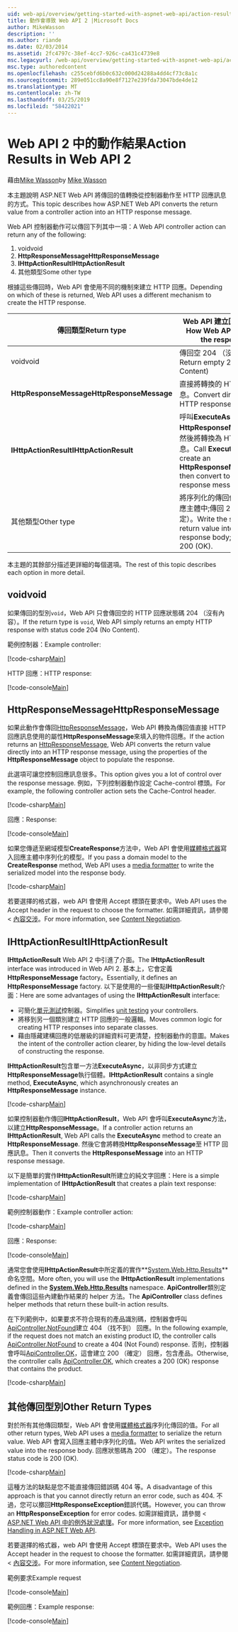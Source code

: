 ```yaml
---
uid: web-api/overview/getting-started-with-aspnet-web-api/action-results
title: 動作會導致 Web API 2 |Microsoft Docs
author: MikeWasson
description: ''
ms.author: riande
ms.date: 02/03/2014
ms.assetid: 2fc4797c-38ef-4cc7-926c-ca431c4739e8
msc.legacyurl: /web-api/overview/getting-started-with-aspnet-web-api/action-results
msc.type: authoredcontent
ms.openlocfilehash: c255cebfd6b0c632c000d24288a4dd4cf73c8a1c
ms.sourcegitcommit: 289e051cc8a90e8f7127e239fda73047bde4de12
ms.translationtype: MT
ms.contentlocale: zh-TW
ms.lasthandoff: 03/25/2019
ms.locfileid: "58422021"
---
```

<a name="action-results-in-web-api-2"></a><span data-ttu-id="4fb64-102">Web API 2 中的動作結果</span><span class="sxs-lookup"><span data-stu-id="4fb64-102">Action Results in Web API 2</span></span>
====================
<span data-ttu-id="4fb64-103">藉由[Mike Wasson](https://github.com/MikeWasson)</span><span class="sxs-lookup"><span data-stu-id="4fb64-103">by [Mike Wasson](https://github.com/MikeWasson)</span></span>

<span data-ttu-id="4fb64-104">本主題說明 ASP.NET Web API 將傳回的值轉換從控制器動作至 HTTP 回應訊息的方式。</span><span class="sxs-lookup"><span data-stu-id="4fb64-104">This topic describes how ASP.NET Web API converts the return value from a controller action into an HTTP response message.</span></span>

<span data-ttu-id="4fb64-105">Web API 控制器動作可以傳回下列其中一項：</span><span class="sxs-lookup"><span data-stu-id="4fb64-105">A Web API controller action can return any of the following:</span></span>

1. <span data-ttu-id="4fb64-106">void</span><span class="sxs-lookup"><span data-stu-id="4fb64-106">void</span></span>
2. <span data-ttu-id="4fb64-107">**HttpResponseMessage**</span><span class="sxs-lookup"><span data-stu-id="4fb64-107">**HttpResponseMessage**</span></span>
3. <span data-ttu-id="4fb64-108">**IHttpActionResult**</span><span class="sxs-lookup"><span data-stu-id="4fb64-108">**IHttpActionResult**</span></span>
4. <span data-ttu-id="4fb64-109">其他類型</span><span class="sxs-lookup"><span data-stu-id="4fb64-109">Some other type</span></span>

<span data-ttu-id="4fb64-110">根據這些傳回時，Web API 會使用不同的機制來建立 HTTP 回應。</span><span class="sxs-lookup"><span data-stu-id="4fb64-110">Depending on which of these is returned, Web API uses a different mechanism to create the HTTP response.</span></span>

| <span data-ttu-id="4fb64-111">傳回類型</span><span class="sxs-lookup"><span data-stu-id="4fb64-111">Return type</span></span> | <span data-ttu-id="4fb64-112">Web API 建立回應的方式</span><span class="sxs-lookup"><span data-stu-id="4fb64-112">How Web API creates the response</span></span> |
| --- | --- |
| <span data-ttu-id="4fb64-113">void</span><span class="sxs-lookup"><span data-stu-id="4fb64-113">void</span></span> | <span data-ttu-id="4fb64-114">傳回空 204 （沒有內容）</span><span class="sxs-lookup"><span data-stu-id="4fb64-114">Return empty 204 (No Content)</span></span> |
| <span data-ttu-id="4fb64-115">**HttpResponseMessage**</span><span class="sxs-lookup"><span data-stu-id="4fb64-115">**HttpResponseMessage**</span></span> | <span data-ttu-id="4fb64-116">直接將轉換的 HTTP 回應訊息。</span><span class="sxs-lookup"><span data-stu-id="4fb64-116">Convert directly to an HTTP response message.</span></span> |
| <span data-ttu-id="4fb64-117">**IHttpActionResult**</span><span class="sxs-lookup"><span data-stu-id="4fb64-117">**IHttpActionResult**</span></span> | <span data-ttu-id="4fb64-118">呼叫**ExecuteAsync**來建立**HttpResponseMessage**，然後將轉換為 HTTP 回應訊息。</span><span class="sxs-lookup"><span data-stu-id="4fb64-118">Call **ExecuteAsync** to create an **HttpResponseMessage**, then convert to an HTTP response message.</span></span> |
| <span data-ttu-id="4fb64-119">其他類型</span><span class="sxs-lookup"><span data-stu-id="4fb64-119">Other type</span></span> | <span data-ttu-id="4fb64-120">將序列化的傳回值寫入至回應主體中;傳回 200 （確定）。</span><span class="sxs-lookup"><span data-stu-id="4fb64-120">Write the serialized return value into the response body; return 200 (OK).</span></span> |

<span data-ttu-id="4fb64-121">本主題的其餘部分描述更詳細的每個選項。</span><span class="sxs-lookup"><span data-stu-id="4fb64-121">The rest of this topic describes each option in more detail.</span></span>

## <a name="void"></a><span data-ttu-id="4fb64-122">void</span><span class="sxs-lookup"><span data-stu-id="4fb64-122">void</span></span>

<span data-ttu-id="4fb64-123">如果傳回的型別`void`，Web API 只會傳回空的 HTTP 回應狀態碼 204 （沒有內容）。</span><span class="sxs-lookup"><span data-stu-id="4fb64-123">If the return type is `void`, Web API simply returns an empty HTTP response with status code 204 (No Content).</span></span>

<span data-ttu-id="4fb64-124">範例控制器：</span><span class="sxs-lookup"><span data-stu-id="4fb64-124">Example controller:</span></span>

[!code-csharp[Main](action-results/samples/sample1.cs)]

<span data-ttu-id="4fb64-125">HTTP 回應：</span><span class="sxs-lookup"><span data-stu-id="4fb64-125">HTTP response:</span></span>

[!code-console[Main](action-results/samples/sample2.cmd)]

## <a name="httpresponsemessage"></a><span data-ttu-id="4fb64-126">HttpResponseMessage</span><span class="sxs-lookup"><span data-stu-id="4fb64-126">HttpResponseMessage</span></span>

<span data-ttu-id="4fb64-127">如果此動作會傳回[HttpResponseMessage](https://msdn.microsoft.com/library/system.net.http.httpresponsemessage.aspx)，Web API 轉換為傳回值直接 HTTP 回應訊息使用的屬性**HttpResponseMessage**來填入的物件回應。</span><span class="sxs-lookup"><span data-stu-id="4fb64-127">If the action returns an [HttpResponseMessage](https://msdn.microsoft.com/library/system.net.http.httpresponsemessage.aspx), Web API converts the return value directly into an HTTP response message, using the properties of the **HttpResponseMessage** object to populate the response.</span></span>

<span data-ttu-id="4fb64-128">此選項可讓您控制回應訊息很多。</span><span class="sxs-lookup"><span data-stu-id="4fb64-128">This option gives you a lot of control over the response message.</span></span> <span data-ttu-id="4fb64-129">例如，下列控制器動作設定 Cache-control 標頭。</span><span class="sxs-lookup"><span data-stu-id="4fb64-129">For example, the following controller action sets the Cache-Control header.</span></span>

[!code-csharp[Main](action-results/samples/sample3.cs)]

<span data-ttu-id="4fb64-130">回應：</span><span class="sxs-lookup"><span data-stu-id="4fb64-130">Response:</span></span>

[!code-console[Main](action-results/samples/sample4.cmd?highlight=2)]

<span data-ttu-id="4fb64-131">如果您傳遞至網域模型**CreateResponse**方法中，Web API 會使用[媒體格式器](../formats-and-model-binding/media-formatters.md)寫入回應主體中序列化的模型。</span><span class="sxs-lookup"><span data-stu-id="4fb64-131">If you pass a domain model to the **CreateResponse** method, Web API uses a [media formatter](../formats-and-model-binding/media-formatters.md) to write the serialized model into the response body.</span></span>

[!code-csharp[Main](action-results/samples/sample5.cs)]

<span data-ttu-id="4fb64-132">若要選擇的格式器，web API 會使用 Accept 標頭在要求中。</span><span class="sxs-lookup"><span data-stu-id="4fb64-132">Web API uses the Accept header in the request to choose the formatter.</span></span> <span data-ttu-id="4fb64-133">如需詳細資訊，請參閱 <<c0> [ 內容交涉](../formats-and-model-binding/content-negotiation.md)。</span><span class="sxs-lookup"><span data-stu-id="4fb64-133">For more information, see [Content Negotiation](../formats-and-model-binding/content-negotiation.md).</span></span>

## <a name="ihttpactionresult"></a><span data-ttu-id="4fb64-134">IHttpActionResult</span><span class="sxs-lookup"><span data-stu-id="4fb64-134">IHttpActionResult</span></span>

<span data-ttu-id="4fb64-135">**IHttpActionResult** Web API 2 中引進了介面。</span><span class="sxs-lookup"><span data-stu-id="4fb64-135">The **IHttpActionResult** interface was introduced in Web API 2.</span></span> <span data-ttu-id="4fb64-136">基本上，它會定義**HttpResponseMessage** factory。</span><span class="sxs-lookup"><span data-stu-id="4fb64-136">Essentially, it defines an **HttpResponseMessage** factory.</span></span> <span data-ttu-id="4fb64-137">以下是使用的一些優點**IHttpActionResult**介面：</span><span class="sxs-lookup"><span data-stu-id="4fb64-137">Here are some advantages of using the **IHttpActionResult** interface:</span></span>

- <span data-ttu-id="4fb64-138">可簡化[單元測試](../testing-and-debugging/unit-testing-controllers-in-web-api.md)控制器。</span><span class="sxs-lookup"><span data-stu-id="4fb64-138">Simplifies [unit testing](../testing-and-debugging/unit-testing-controllers-in-web-api.md) your controllers.</span></span>
- <span data-ttu-id="4fb64-139">將移到另一個類別建立 HTTP 回應的一般邏輯。</span><span class="sxs-lookup"><span data-stu-id="4fb64-139">Moves common logic for creating HTTP responses into separate classes.</span></span>
- <span data-ttu-id="4fb64-140">藉由隱藏建構回應的低層級的詳細資料可更清楚，控制器動作的意圖。</span><span class="sxs-lookup"><span data-stu-id="4fb64-140">Makes the intent of the controller action clearer, by hiding the low-level details of constructing the response.</span></span>

<span data-ttu-id="4fb64-141">**IHttpActionResult**包含單一方法**ExecuteAsync**，以非同步方式建立**HttpResponseMessage**執行個體。</span><span class="sxs-lookup"><span data-stu-id="4fb64-141">**IHttpActionResult** contains a single method, **ExecuteAsync**, which asynchronously creates an **HttpResponseMessage** instance.</span></span>

[!code-csharp[Main](action-results/samples/sample6.cs)]

<span data-ttu-id="4fb64-142">如果控制器動作傳回**IHttpActionResult**，Web API 會呼叫**ExecuteAsync**方法，以建立**HttpResponseMessage**。</span><span class="sxs-lookup"><span data-stu-id="4fb64-142">If a controller action returns an **IHttpActionResult**, Web API calls the **ExecuteAsync** method to create an **HttpResponseMessage**.</span></span> <span data-ttu-id="4fb64-143">然後它會將轉換**HttpResponseMessage**至 HTTP 回應訊息。</span><span class="sxs-lookup"><span data-stu-id="4fb64-143">Then it converts the **HttpResponseMessage** into an HTTP response message.</span></span>

<span data-ttu-id="4fb64-144">以下是簡單的實作**IHttpActionResult**所建立的純文字回應：</span><span class="sxs-lookup"><span data-stu-id="4fb64-144">Here is a simple implementation of **IHttpActionResult** that creates a plain text response:</span></span>

[!code-csharp[Main](action-results/samples/sample7.cs)]

<span data-ttu-id="4fb64-145">範例控制器動作：</span><span class="sxs-lookup"><span data-stu-id="4fb64-145">Example controller action:</span></span>

[!code-csharp[Main](action-results/samples/sample8.cs)]

<span data-ttu-id="4fb64-146">回應：</span><span class="sxs-lookup"><span data-stu-id="4fb64-146">Response:</span></span>

[!code-console[Main](action-results/samples/sample9.cmd)]

<span data-ttu-id="4fb64-147">通常您會使用**IHttpActionResult**中所定義的實作**[System.Web.Http.Results](https://msdn.microsoft.com/library/system.web.http.results.aspx)** 命名空間。</span><span class="sxs-lookup"><span data-stu-id="4fb64-147">More often, you will use the **IHttpActionResult** implementations defined in the **[System.Web.Http.Results](https://msdn.microsoft.com/library/system.web.http.results.aspx)** namespace.</span></span> <span data-ttu-id="4fb64-148">**ApiController**類別定義會傳回這些內建動作結果的 helper 方法。</span><span class="sxs-lookup"><span data-stu-id="4fb64-148">The **ApiController** class defines helper methods that return these built-in action results.</span></span>

<span data-ttu-id="4fb64-149">在下列範例中，如果要求不符合現有的產品識別碼，控制器會呼叫[ApiController.NotFound](https://msdn.microsoft.com/library/system.web.http.apicontroller.notfound.aspx)建立 404 （找不到） 回應。</span><span class="sxs-lookup"><span data-stu-id="4fb64-149">In the following example, if the request does not match an existing product ID, the controller calls [ApiController.NotFound](https://msdn.microsoft.com/library/system.web.http.apicontroller.notfound.aspx) to create a 404 (Not Found) response.</span></span> <span data-ttu-id="4fb64-150">否則，控制器會呼叫[ApiController.OK](https://msdn.microsoft.com/library/dn314591.aspx)，這會建立 200 （確定） 回應，包含產品。</span><span class="sxs-lookup"><span data-stu-id="4fb64-150">Otherwise, the controller calls [ApiController.OK](https://msdn.microsoft.com/library/dn314591.aspx), which creates a 200 (OK) response that contains the product.</span></span>

[!code-csharp[Main](action-results/samples/sample10.cs)]

## <a name="other-return-types"></a><span data-ttu-id="4fb64-151">其他傳回型別</span><span class="sxs-lookup"><span data-stu-id="4fb64-151">Other Return Types</span></span>

<span data-ttu-id="4fb64-152">對於所有其他傳回類型，Web API 會使用[媒體格式器](../formats-and-model-binding/media-formatters.md)序列化傳回的值。</span><span class="sxs-lookup"><span data-stu-id="4fb64-152">For all other return types, Web API uses a [media formatter](../formats-and-model-binding/media-formatters.md) to serialize the return value.</span></span> <span data-ttu-id="4fb64-153">Web API 會寫入回應主體中序列化的值。</span><span class="sxs-lookup"><span data-stu-id="4fb64-153">Web API writes the serialized value into the response body.</span></span> <span data-ttu-id="4fb64-154">回應狀態碼為 200 （確定）。</span><span class="sxs-lookup"><span data-stu-id="4fb64-154">The response status code is 200 (OK).</span></span>

[!code-csharp[Main](action-results/samples/sample11.cs)]

<span data-ttu-id="4fb64-155">這種方法的缺點是您不能直接傳回錯誤碼 404 等。</span><span class="sxs-lookup"><span data-stu-id="4fb64-155">A disadvantage of this approach is that you cannot directly return an error code, such as 404.</span></span> <span data-ttu-id="4fb64-156">不過，您可以擲回**HttpResponseException**錯誤代碼。</span><span class="sxs-lookup"><span data-stu-id="4fb64-156">However, you can throw an **HttpResponseException** for error codes.</span></span> <span data-ttu-id="4fb64-157">如需詳細資訊，請參閱 < [ASP.NET Web API 中的例外狀況處理](../error-handling/exception-handling.md)。</span><span class="sxs-lookup"><span data-stu-id="4fb64-157">For more information, see [Exception Handling in ASP.NET Web API](../error-handling/exception-handling.md).</span></span>

<span data-ttu-id="4fb64-158">若要選擇的格式器，web API 會使用 Accept 標頭在要求中。</span><span class="sxs-lookup"><span data-stu-id="4fb64-158">Web API uses the Accept header in the request to choose the formatter.</span></span> <span data-ttu-id="4fb64-159">如需詳細資訊，請參閱 <<c0> [ 內容交涉](../formats-and-model-binding/content-negotiation.md)。</span><span class="sxs-lookup"><span data-stu-id="4fb64-159">For more information, see [Content Negotiation](../formats-and-model-binding/content-negotiation.md).</span></span>

<span data-ttu-id="4fb64-160">範例要求</span><span class="sxs-lookup"><span data-stu-id="4fb64-160">Example request</span></span>

[!code-console[Main](action-results/samples/sample12.cmd)]

<span data-ttu-id="4fb64-161">範例回應：</span><span class="sxs-lookup"><span data-stu-id="4fb64-161">Example response:</span></span>

[!code-console[Main](action-results/samples/sample13.cmd)]
